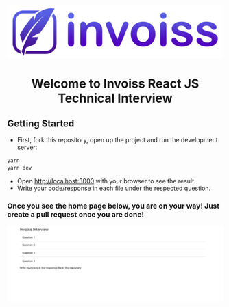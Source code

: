 [<p align="center"><img src="./assets/invoiss-logo.png" width="500"></p>](https://invoiss.com)

<div align="center">
<h1>Welcome to Invoiss React JS Technical Interview</h1> 
</div>

## Getting Started

* First, fork this repository, open up the project and run the development server:

```bash
yarn
yarn dev
```

* Open [http://localhost:3000](http://localhost:3000) with your browser to see the result.
* Write your code/response in each file under the respected question.

### **Once you see the home page below, you are on your way! Just create a pull request once you are done!**
<p align="center"><img src="./assets/home-page.png" width="1000"></p>
